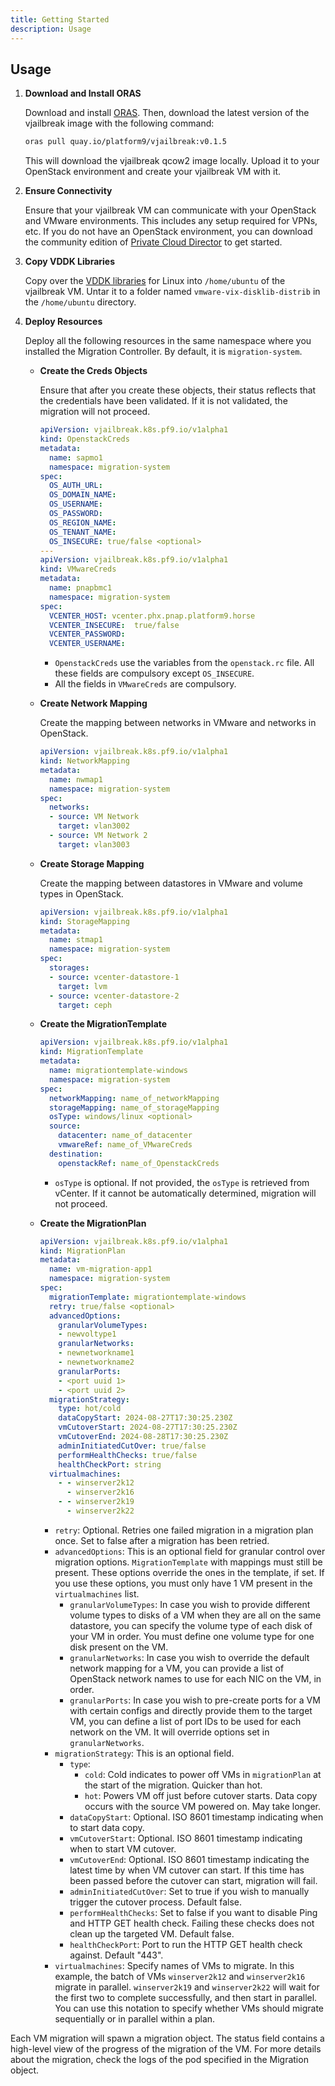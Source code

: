 ```yaml
---
title: Getting Started
description: Usage
---
```


## Usage

1. **Download and Install ORAS**

   Download and install [ORAS](https://oras.land/docs/installation). Then, download the latest version of the vjailbreak image with the following command:
   ```bash
   oras pull quay.io/platform9/vjailbreak:v0.1.5
   ```
   This will download the vjailbreak qcow2 image locally. Upload it to your OpenStack environment and create your vjailbreak VM with it.

2. **Ensure Connectivity**

   Ensure that your vjailbreak VM can communicate with your OpenStack and VMware environments. This includes any setup required for VPNs, etc. If you do not have an OpenStack environment, you can download the community edition of [Private Cloud Director](https://platform9.com/private-cloud-director/#experience) to get started.

3. **Copy VDDK Libraries**

   Copy over the [VDDK libraries](https://developer.broadcom.com/sdks/vmware-virtual-disk-development-kit-vddk/8.0) for Linux into `/home/ubuntu` of the vjailbreak VM. Untar it to a folder named `vmware-vix-disklib-distrib` in the `/home/ubuntu` directory.

4. **Deploy Resources**

   Deploy all the following resources in the same namespace where you installed the Migration Controller. By default, it is `migration-system`.

   - **Create the Creds Objects**

     Ensure that after you create these objects, their status reflects that the credentials have been validated. If it is not validated, the migration will not proceed.
     ```yaml
     apiVersion: vjailbreak.k8s.pf9.io/v1alpha1
     kind: OpenstackCreds
     metadata:
       name: sapmo1
       namespace: migration-system
     spec:
       OS_AUTH_URL: 
       OS_DOMAIN_NAME: 
       OS_USERNAME: 
       OS_PASSWORD:
       OS_REGION_NAME:  
       OS_TENANT_NAME:  
       OS_INSECURE: true/false <optional>
     ---
     apiVersion: vjailbreak.k8s.pf9.io/v1alpha1
     kind: VMwareCreds
     metadata:
       name: pnapbmc1
       namespace: migration-system
     spec:
       VCENTER_HOST: vcenter.phx.pnap.platform9.horse
       VCENTER_INSECURE:  true/false
       VCENTER_PASSWORD:
       VCENTER_USERNAME: 
     ```
     - `OpenstackCreds` use the variables from the `openstack.rc` file. All these fields are compulsory except `OS_INSECURE`.
     - All the fields in `VMwareCreds` are compulsory.

   - **Create Network Mapping**

     Create the mapping between networks in VMware and networks in OpenStack.
     ```yaml
     apiVersion: vjailbreak.k8s.pf9.io/v1alpha1
     kind: NetworkMapping
     metadata:
       name: nwmap1
       namespace: migration-system
     spec:
       networks:
       - source: VM Network
         target: vlan3002
       - source: VM Network 2
         target: vlan3003
     ```

   - **Create Storage Mapping**

     Create the mapping between datastores in VMware and volume types in OpenStack.
     ```yaml
     apiVersion: vjailbreak.k8s.pf9.io/v1alpha1
     kind: StorageMapping
     metadata:
       name: stmap1
       namespace: migration-system
     spec:
       storages:
       - source: vcenter-datastore-1
         target: lvm
       - source: vcenter-datastore-2
         target: ceph
     ```

   - **Create the MigrationTemplate**

     ```yaml
     apiVersion: vjailbreak.k8s.pf9.io/v1alpha1
     kind: MigrationTemplate
     metadata:
       name: migrationtemplate-windows
       namespace: migration-system
     spec:
       networkMapping: name_of_networkMapping
       storageMapping: name_of_storageMapping
       osType: windows/linux <optional>
       source:
         datacenter: name_of_datacenter
         vmwareRef: name_of_VMwareCreds
       destination:
         openstackRef: name_of_OpenstackCreds
     ```
     - `osType` is optional. If not provided, the `osType` is retrieved from vCenter. If it cannot be automatically determined, migration will not proceed.

   - **Create the MigrationPlan**

     ```yaml
     apiVersion: vjailbreak.k8s.pf9.io/v1alpha1
     kind: MigrationPlan
     metadata:
       name: vm-migration-app1
       namespace: migration-system
     spec:
       migrationTemplate: migrationtemplate-windows
       retry: true/false <optional>
       advancedOptions:
         granularVolumeTypes: 
         - newvoltype1
         granularNetworks:
         - newnetworkname1
         - newnetworkname2
         granularPorts:
         - <port uuid 1>
         - <port uuid 2>
       migrationStrategy:
         type: hot/cold
         dataCopyStart: 2024-08-27T17:30:25.230Z
         vmCutoverStart: 2024-08-27T17:30:25.230Z
         vmCutoverEnd: 2024-08-28T17:30:25.230Z
         adminInitiatedCutOver: true/false
         performHealthChecks: true/false
         healthCheckPort: string
       virtualmachines:
         - - winserver2k12
           - winserver2k16
         - - winserver2k19
           - winserver2k22
     ```
     - `retry`: Optional. Retries one failed migration in a migration plan once. Set to false after a migration has been retried.
     - `advancedOptions`: This is an optional field for granular control over migration options. `MigrationTemplate` with mappings must still be present. These options override the ones in the template, if set. If you use these options, you must only have 1 VM present in the `virtualmachines` list.
       - `granularVolumeTypes`: In case you wish to provide different volume types to disks of a VM when they are all on the same datastore, you can specify the volume type of each disk of your VM in order. You must define one volume type for one disk present on the VM.
       - `granularNetworks`: In case you wish to override the default network mapping for a VM, you can provide a list of OpenStack network names to use for each NIC on the VM, in order.
       - `granularPorts`: In case you wish to pre-create ports for a VM with certain configs and directly provide them to the target VM, you can define a list of port IDs to be used for each network on the VM. It will override options set in `granularNetworks`.
     - `migrationStrategy`: This is an optional field.
       - `type`: 
         - `cold`: Cold indicates to power off VMs in `migrationPlan` at the start of the migration. Quicker than hot.
         - `hot`: Powers VM off just before cutover starts. Data copy occurs with the source VM powered on. May take longer.
       - `dataCopyStart`: Optional. ISO 8601 timestamp indicating when to start data copy.
       - `vmCutoverStart`: Optional. ISO 8601 timestamp indicating when to start VM cutover.
       - `vmCutoverEnd`: Optional. ISO 8601 timestamp indicating the latest time by when VM cutover can start. If this time has been passed before the cutover can start, migration will fail.
       - `adminInitiatedCutOver`: Set to true if you wish to manually trigger the cutover process. Default false.
       - `performHealthChecks`: Set to false if you want to disable Ping and HTTP GET health check. Failing these checks does not clean up the targeted VM. Default false.
       - `healthCheckPort`: Port to run the HTTP GET health check against. Default "443".
     - `virtualmachines`: Specify names of VMs to migrate. In this example, the batch of VMs `winserver2k12` and `winserver2k16` migrate in parallel. `winserver2k19` and `winserver2k22` will wait for the first two to complete successfully, and then start in parallel. You can use this notation to specify whether VMs should migrate sequentially or in parallel within a plan.

Each VM migration will spawn a migration object. The status field contains a high-level view of the progress of the migration of the VM. For more details about the migration, check the logs of the pod specified in the Migration object.

